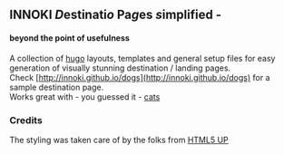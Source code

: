 ## INNOKI *D*estinati*o* Pa*g*es *s*implified -
#### beyond the point of usefulness

A collection of [hugo](https://github.com/spf13/hugo) layouts, templates and general setup files for easy generation of visually stunning destination / landing pages.<br/>
Check [http://innoki.github.io/dogs](http://innoki.github.io/dogs) for a sample destination page.<br/>
Works great with - you guessed it - [cats](https://github.com/innoki/cats)

### Credits

The styling was taken care of by the folks from [HTML5 UP](http://html5up.net/)
